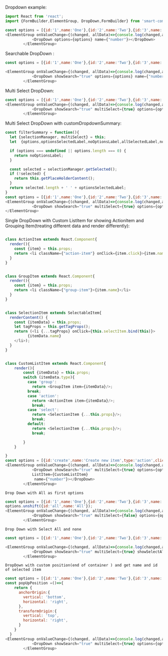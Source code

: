 Dropdown example:
```jsx static
import React from 'react';
import {FormBuilder,ElementGroup, DropDown,FormBuilder} from 'smart-components';
```

```js
const options = [{id:'1',name:'One'},{id:'2',name:'Two'},{id:'3',name:'Three'},{id:'4',name:'Four'},{id:'5',name:'Five'}];
<ElementGroup onValueChange={(changed, allData)=>{console.log(changed,allData);}} >
			<DropDown options={options} name={"number"}></DropDown>
		</ElementGroup>
```
Searchable DropDown :
```js
const options = [{id:'1',name:'One'},{id:'2',name:'Two'},{id:'3',name:'Three'},{id:'4',name:'Four'},{id:'5',name:'Five'}];

<ElementGroup onValueChange={(changed, allData)=>{console.log(changed,allData);}} >
			<DropDown showSearch="true" options={options} name={"number"}></DropDown>
		</ElementGroup>
```

Multi Select DropDown:
```js
const options = [{id:'1',name:'One'},{id:'2',name:'Two'},{id:'3',name:'Three'},{id:'4',name:'Four'},{id:'5',name:'Five'}];
<ElementGroup onValueChange={(changed, allData)=>{console.log(changed,allData);}} >
			<DropDown showSearch="true" multiSelect={true} options={options} name={"number"} ></DropDown>
		</ElementGroup>
```
Multi Select DropDown with customDropdownSummary:
```js
const filterSummary = function(){
  let {selectionManager, multiSelect} = this;
  let  {options,optionsSelectedLabel,noOptionsLabel,allSelectedLabel,noSelectionLabel} = this.props;

  if (options === undefined || options.length === 0) {
    return noOptionsLabel;
  }

  const selected = selectionManager.getSelected();
  if (!selected) {
    return this.getPlaceHolderContent();
  }
  return selected.length + ' ' + optionsSelectedLabel;
}
const options = [{id:'1',name:'One'},{id:'2',name:'Two'},{id:'3',name:'Three'},{id:'4',name:'Four'},{id:'5',name:'Five'}];
<ElementGroup onValueChange={(changed, allData)=>{console.log(changed,allData);}} >
			<DropDown showSearch="true" multiSelect={true} options={options} name={"number"} optionsSelectedLabel={'Selected'} dropDownSummary={filterSummary}></DropDown>
</ElementGroup>
```


Single DropDown with Custom ListItem for showing ActionItem and Grouping Item(treating different data and render differently):
```js

class ActionItem extends React.Component{
  render(){
    const {item} = this.props;
    return <li className={"action-item"} onClick={item.click}>{item.name}</li>;
  }
}


class GroupItem extends React.Component{
  render(){
    const {item} = this.props;
    return <li className={"group-item"}>{item.name}</li>
  }
}


class SelectionItem extends SelectableItem{
  renderContent() {
    const {itemData} = this.props;
    let tagProps = this.getTagProps();
    return (<li {...tagProps} onClick={this.selectItem.bind(this)}>
          {itemData.name}
    </li>);
  }
}


class CustomListItem extends React.Component{
    render(){
        const {itemData} = this.props;
        switch (itemData.type){
          case 'group':
            return <GroupItem item={itemData}/>;
          break;
          case 'action':
            return <ActionItem item={itemData}/>;
            break;
          case 'select':
            return <SelectionItem {...this.props}/>;
            break;
          default:
            return <SelectionItem {...this.props}/>;
            break;

        }
    }

}
const options = [{id:'create',name:'Create new item',type:'action',click:()=>{alert("Implement Create new item")}},{id:'tex',name:'Text',type:'group'},{id:'a',name:'Apple'},{id:'b',name:'Ball'},{id:'c',name:'Cat'},{id:'number',name:'Number',type:'group'},{id:'1',name:'One',type:'select'},{id:'2',name:'Two',type:'select'},{id:'3',name:'Three',type:'select'},{id:'4',name:'Four',type:'select'},{id:'5',name:'Five',type:'select'}];
<ElementGroup onValueChange={(changed, allData)=>{console.log(changed,allData);}} >
			<DropDown showSearch="true" multiSelect={true} options={options}
			ListItem={CustomListItem}
			 name={"number"}></DropDown>
		</ElementGroup>
```

```Drop Down with All as first options```
```js
const options = [{id:'1',name:'One'},{id:'2',name:'Two'},{id:'3',name:'Three'},{id:'4',name:'Four'},{id:'5',name:'Five'}];
options.unshift({id:'all',name:'All'});
<ElementGroup onValueChange={(changed, allData)=>{console.log(changed,allData);}} >
			<DropDown showSearch="true" multiSelect={false} options={options} name={"number"}></DropDown>
		</ElementGroup>
```

```Drop Down with Select All and none```
```js
const options = [{id:'1',name:'One'},{id:'2',name:'Two'},{id:'3',name:'Three'},{id:'4',name:'Four'},{id:'5',name:'Five'}];

<ElementGroup onValueChange={(changed, allData)=>{console.log(changed,allData);}} >
			<DropDown showSearch="true" multiSelect={true} showSelectAllNone={true} options={options} name={"number"}></DropDown>
		</ElementGroup>
```


```DropDown with custom position(end of container ) and get name and id of selected item```
```js
const options = [{id:'1',name:'One'},{id:'2',name:'Two'},{id:'3',name:'Three'},{id:'4',name:'Four'},{id:'5',name:'Five'}];
const popUpPosition =()=>{
    return {
      anchorOrigin:{
        vertical: 'bottom',
        horizontal: 'right',
      },
      transformOrigin:{
        vertical: 'top',
        horizontal: 'right',
      }
    }
  }
<ElementGroup onValueChange={(changed, allData)=>{console.log(changed,allData);}} >
			<DropDown showSearch="true" multiSelect={true} options={options} name={"number"} exposeName={true} setPopUpPositon={popUpPosition}></DropDown>
		</ElementGroup>
```

